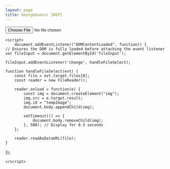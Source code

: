 ```yaml
---
layout: page
title: GeorgeGuessr [WIP]
---
```




<html>
<head>
    <title>Temporary Image Display</title>
</head>
<body>
    <input type="file" id="fileInput">

    <script>
    	document.addEventListener("DOMContentLoaded", function() {
    // Ensures the DOM is fully loaded before attaching the event listener
    var fileInput = document.getElementById('fileInput');
    
    fileInput.addEventListener('change', handleFileSelect);

    function handleFileSelect(evt) {
        const file = evt.target.files[0];
        const reader = new FileReader();

        reader.onload = function(e) {
            const img = document.createElement("img");
            img.src = e.target.result;
            img.id = "tempImage";
            document.body.appendChild(img);

            setTimeout(() => {
                document.body.removeChild(img);
            }, 500); // Display for 0.5 seconds
        };

        reader.readAsDataURL(file);
    }
});

    </script>
</body>
</html>
